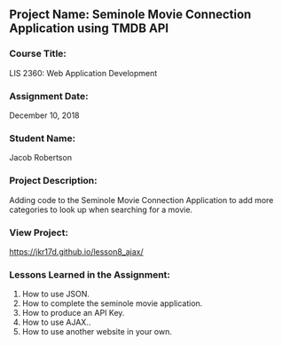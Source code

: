 ## Project Name:  Seminole Movie Connection Application using TMDB API

### Course Title:
LIS 2360:  Web Application Development

### Assignment Date:  
December 10, 2018

### Student Name:  
Jacob Robertson

### Project Description:
Adding code to the Seminole Movie Connection Application to add more categories to look up when searching for a movie.

### View Project:
https://jkr17d.github.io/lesson8_ajax/

### Lessons Learned in the Assignment:
1. How to use JSON.
2. How to complete the seminole movie application.
3. How to produce an API Key.
4. How to use AJAX..
5. How to use another website in your own.
